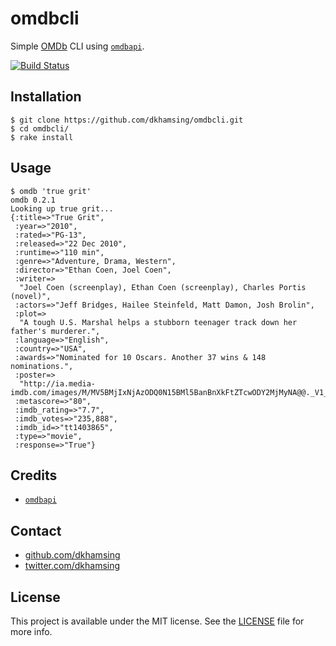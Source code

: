 # omdbcli

Simple [OMDb](http://omdbapi.com/) CLI using [`omdbapi`](https://github.com/caseyscarborough/omdbapi).

[![Build Status](https://travis-ci.org/dkhamsing/omdbcli.svg)](https://travis-ci.org/dkhamsing/omdbcli)

## Installation

```shell
$ git clone https://github.com/dkhamsing/omdbcli.git
$ cd omdbcli/
$ rake install
```

## Usage

```shell
$ omdb 'true grit'
omdb 0.2.1
Looking up true grit...
{:title=>"True Grit",
 :year=>"2010",
 :rated=>"PG-13",
 :released=>"22 Dec 2010",
 :runtime=>"110 min",
 :genre=>"Adventure, Drama, Western",
 :director=>"Ethan Coen, Joel Coen",
 :writer=>
  "Joel Coen (screenplay), Ethan Coen (screenplay), Charles Portis (novel)",
 :actors=>"Jeff Bridges, Hailee Steinfeld, Matt Damon, Josh Brolin",
 :plot=>
  "A tough U.S. Marshal helps a stubborn teenager track down her father's murderer.",
 :language=>"English",
 :country=>"USA",
 :awards=>"Nominated for 10 Oscars. Another 37 wins & 148 nominations.",
 :poster=>
  "http://ia.media-imdb.com/images/M/MV5BMjIxNjAzODQ0N15BMl5BanBnXkFtZTcwODY2MjMyNA@@._V1_SX300.jpg",
 :metascore=>"80",
 :imdb_rating=>"7.7",
 :imdb_votes=>"235,888",
 :imdb_id=>"tt1403865",
 :type=>"movie",
 :response=>"True"}
```

## Credits

- [`omdbapi`](https://github.com/caseyscarborough/omdbapi)

## Contact

- [github.com/dkhamsing](https://github.com/dkhamsing)
- [twitter.com/dkhamsing](https://twitter.com/dkhamsing)

## License

This project is available under the MIT license. See the [LICENSE](LICENSE) file for more info.
